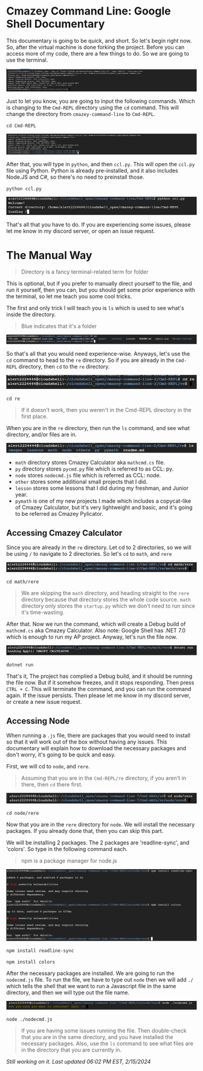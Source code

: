# Cmazey Command Line: Google Shell Documentary

This documentary is going to be quick, and short. So let's begin right now. So, after the virtual machine is done forking the project. Before you can access more of my code, there are a few things to do. So we are going to use the terminal. 

<img title="a title" alt="Alt text" src="/images/image1.png">

Just to let you know, you are going to input the following commands. Which is changing to the `Cmd-REPL` directory using the `cd` command. This will change the directory from `cmazey-command-line` to `Cmd-REPL`.

```
cd Cmd-REPL
```
<img title="a title" alt="Alt text" src="/images/image2.png">

After that, you will type in `python`, and then `ccl.py`. This will open the `ccl.py` file using Python. Python is already pre-installed, and it also includes Node.JS and C#, so there's no need to preinstall those.

```
python ccl.py
```
<img title="a title" alt="Alt text" src="/images/image3.png">

That's all that you have to do. If you are experiencing some issues, please let me know in my discord server, or open an issue request.


# The Manual Way
> Directory is a fancy terminal-related term for folder

This is optional, but if you prefer to manually direct yourself to the file, and run it yourself, then you can, but you should get some prior experience with the terminal, so let me teach you some cool tricks.

The first and only trick I will teach you is `ls` which is used to see what's inside the directory.
> Blue indicates that it's a folder
<img title="a title" alt="Alt text" src="/images/image4.png">

So that's all that you would need experience-wise. Anyways, let's use the `cd` command to head to the `re` directory. So if you are already in the `Cmd-REPL` directory, then `cd` to the `re` directory.

<img title="a title" alt="Alt text" src="/images/image5.png">

```
cd re
```
> If it doesn't work, then you weren't in the Cmd-REPL directory in the first place.


When you are in the `re` directory, then run the `ls` command, and see what directory, and/or files are in.

<img title="a title" alt="Alt text" src="/images/image6.png">

- `math` directory stores Cmazey Calculator aka `mathcmd.cs` file.
- `py` directory stores `pycmd.py` file which is referred to as CCL: py.
- `node` stores  `nodecmd.js` file which is referred as CCL: node.
- `other` stores some additional small projects that I did.
- `lesson` stores some lessons that I did during my freshman, and Junior year.
- `pymath` is one of my new projects I made which includes a copycat-like of Cmazey Calculator, but it's very lightweight and basic, and it's going to be referred as Cmazey Pylicator.



## Accessing Cmazey Calculator

Since you are already in the `re` directory. Let cd to 2 directories, so we will be using `/` to navigate to 2 directories. So let's `cd` to  `math`, and `rere`

<img title="a title" alt="Alt text" src="/images/image7.png">

```
cd math/rere
```
> We are skipping the `math` directory, and heading straight to the `rere` directory because that directory stores the whole code source. `math` directory only stores the `startup.py` which we don't need to run since it's time-wasting.

After that. Now we run the command, which will create a Debug build of `mathcmd.cs` aka Cmazey Calculator. Also note: Google Shell has .NET 7.0 which is enough to run my AP project. Anyway, let's run the file now.

<img title="a title" alt="Alt text" src="/images/image8.png">

```
dotnet run
```

That's it, The project has complied a Debug build, and it should be running the file now. But if it somehow freezes, and it stops responding. Then press `CTRL + C`. This will terminate the command, and you can run the command again. If the issue persists. Then please let me know in my discord server, or create a new issue request.


## Accessing Node

When running a `.js` file, there are packages that you would need to install so that it will work out of the box without having any issues. This documentary will explain how to download the necessary packages and don't worry, it's going to be quick and easy.

First, we will cd to `node`, and `rere`. 
> Assuming that you are in the `Cmd-REPL/re` directory, if you aren't in there, then `cd` there first.

<img title="a title" alt="Alt text" src="/images/image9.png">

```
cd node/rere
```

Now that you are in the `rere` directory for `node`. We will install the necessary packages. If you already done that, then you can skip this part.

We will be installing 2 packages. The 2 packages are 'readline-sync', and 'colors'. So type in the following command each.
> npm is a package manager for node.js

<img title="a title" alt="Alt text" src="/images/image10.png">

```
npm install readline-sync
```
```
npm install colors
```

After the necessary packages are installed. We are going to run the `nodecmd.js` file. To run the file, we have to type out `node` then we will add `./` which tells the shell that we want to run a Javascript file in the same directory, and then we will type out the file name.

<img title="a title" alt="Alt text" src="/images/image11.png">

```
node ./nodecmd.js
```

> If you are having some issues running the file. Then double-check that you are in the same directory, and you have installed the necessary packages. Also, use the `ls` command to see what files are in the directory that you are currently in.


*Still working on it. Last updated 06:02 PM EST, 2/15/2024*

